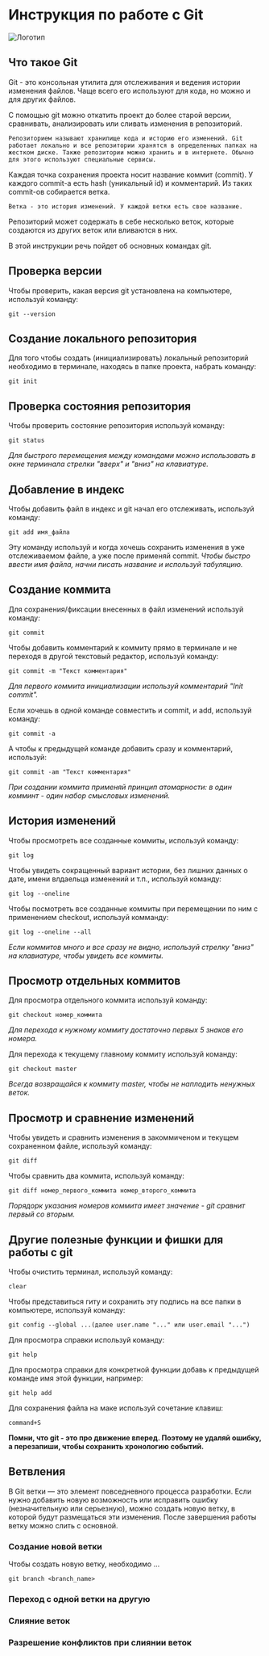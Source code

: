# **Инструкция по работе с Git**

![Логотип](git.png)

## Что такое Git

Git - это консольная утилита для отслеживания и ведения истории изменения файлов. Чаще всего его используют для кода, но можно и для других файлов.

С помощью git можно откатить проект до более старой версии, сравнивать, анализировать или сливать изменения в репозиторий.

    Репозиторием называют хранилище кода и историю его изменений. Git работает локально и все репозитории хранятся в определенных папках на жестком диске. Также репозитории можно хранить и в интернете. Обычно для этого используют специальные сервисы.

Каждая точка сохранения проекта носит название коммит (commit). У каждого commit-a есть hash (уникальный id) и комментарий. Из таких commit-ов собирается ветка. 

    Ветка - это история изменений. У каждой ветки есть свое название. 

Репозиторий может содержать в себе несколько веток, которые создаются из других веток или вливаются в них.

В этой инструкции речь пойдет об основных командах git.

## Проверка версии

Чтобы проверить, какая версия git установлена на компьютере, используй команду:

    git --version

## Создание локального репозитория

Для того чтобы создать (инициализировать) локальный репозиторий необходимо в терминале, находясь в папке проекта, набрать команду:

    git init

## Проверка состояния репозитория

Чтобы проверить состояние репозитория используй команду:

    git status

*Для быстрого перемещения между командами можно использовать в окне терминала стрелки "вверх" и "вниз" на клавиатуре.*

## Добавление в индекс

Чтобы добавить файл в индекс и git начал его отслеживать, используй команду:

    git add имя_файла

Эту команду используй и когда хочешь сохранить изменения в уже отслеживаемом файле, а уже после применяй commit. *Чтобы быстро ввести имя файла, начни писать название и используй табуляцию.*

## Создание коммита

Для сохранения/фиксации внесенных в файл изменений используй команду:

    git commit

Чтобы добавить комментарий к коммиту прямо в терминале и не переходя в другой текстовый редактор, используй команду:

    git commit -m "Текст комментария"

*Для первого коммита инициализации используй комментарий "Init commit".*

Если хочешь в одной команде совместить и commit, и add, используй команду:

    git commit -a

А чтобы к предыдущей команде добавить сразу и комментарий, используй:

    git commit -am "Текст комментария"

*При создании коммита применяй принцип атомарности: в один комминт - один набор смысловых изменений.*

## История изменений

Чтобы просмотреть все созданные коммиты, используй команду:

    git log

Чтобы увидеть сокращенный вариант истории, без лишних данных о дате, имени влдаельца изменений и т.п., используй команду:

    git log --oneline

Чтобы посмотреть все созданные коммиты при перемещении по ним с применением checkout, используй комманду:

    git log --oneline --all

*Если коммитов много и все сразу не видно, используй стрелку "вниз" на клавиатуре, чтобы увидеть все коммиты.*

## Просмотр отдельных коммитов

Для просмотра отдельного коммита используй команду:

    git checkout номер_коммита

*Для перехода к нужному коммиту достаточно первых 5 знаков его номера.*

Для перехода к текущему главному коммиту используй команду:

    git checkout master

*Всегда возвращайся к коммиту master, чтобы не наплодить ненужных веток.*

## Просмотр и сравнение изменений

Чтобы увидеть и сравнить изменения в закоммиченом и текущем сохраненном файле, используй команду:

    git diff

Чтобы сравнить два коммита, используй команду:

    git diff номер_первого_коммита номер_второго_коммита

*Порядорк указания номеров коммита имеет значение - git сравнит первый со вторым.*

## Другие полезные функции и фишки для работы с git

Чтобы очистить терминал, используй команду:

    clear

Чтобы представиться гиту и сохранить эту подпись на все папки в компьютере, используй команду:

    git config --global ...(далее user.name "..." или user.email "...")

Для просмотра справки используй команду:

    git help

Для просмотра справки для конкретной функции добавь к предыдущей команде имя этой функции, например:

    git help add

Для сохранения файла на маке используй сочетание клавиш:

    command+S

**Помни, что git - это про движение вперед. Поэтому не удаляй ошибку, а перезапиши, чтобы сохранить хронологию событий.**

## Ветвления

В Git ветки — это элемент повседневного процесса разработки. Если нужно добавить новую возможность или исправить ошибку (незначительную или серьезную), можно создать новую ветку, в которой будут размещаться эти изменения. После завершения работы ветку можно слить с основной.

### Создание новой ветки

Чтобы создать новую ветку, необходимо ...

    git branch <branch_name>

### Переход с одной ветки на другую


### Слияние веток

### Разрешение конфликтов при слиянии веток

